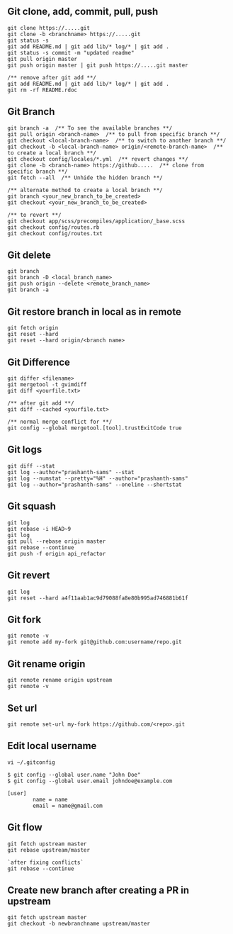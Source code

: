 Git clone, add, commit, pull, push
-------------
```
git clone https://.....git
git clone -b <branchname> https://.....git
git status -s
git add README.md | git add lib/* log/* | git add .
git status -s commit -m "updated readme"
git pull origin master
git push origin master | git push https://.....git master

/** remove after git add **/
git add README.md | git add lib/* log/* | git add .
git rm -rf README.rdoc 
```

Git Branch
-------------
```
git branch -a  /** To see the available branches **/
git pull origin <branch-name>  /** to pull from specific branch **/
git checkout <local-branch-name>  /** to switch to another branch **/
git checkout -b <local-branch-name> origin/<remote-branch-name>  /** to create a local branch **/
git checkout config/locales/*.yml  /** revert changes **/
git clone -b <branch-name> https://github.....  /** clone from specific branch **/
git fetch --all  /** Unhide the hidden branch **/

/** alternate method to create a local branch **/
git branch <your_new_branch_to_be_created>
git checkout <your_new_branch_to_be_created>

/** to revert **/
git checkout app/scss/precompiles/application/_base.scss
git checkout config/routes.rb
git checkout config/routes.txt
```

Git delete
-------------
```
git branch
git branch -D <local_branch_name>
git push origin --delete <remote_branch_name>
git branch -a
```

Git restore branch in local as in remote
-------------
```
git fetch origin
git reset --hard
git reset --hard origin/<branch name>
```

Git Difference
-------------
```
git differ <filename>
git mergetool -t gvimdiff
git diff <yourfile.txt>

/** after git add **/
git diff --cached <yourfile.txt>

/** normal merge conflict for **/
git config --global mergetool.[tool].trustExitCode true
```

Git logs
-------------
```
git diff --stat
git log --author="prashanth-sams" --stat
git log --numstat --pretty="%H" --author="prashanth-sams"
git log --author="prashanth-sams" --oneline --shortstat
```

Git squash
-------------
```
git log
git rebase -i HEAD~9
git log
git pull --rebase origin master
git rebase --continue
git push -f origin api_refactor
```

Git revert
-------------
```
git log
git reset --hard a4f11aab1ac9d79088fa8e80b995ad746881b61f
```

Git fork
-------------
```
git remote -v
git remote add my-fork git@github.com:username/repo.git
```

Git rename origin
-------------
```
git remote rename origin upstream
git remote -v
```

Set url
-------------
```
git remote set-url my-fork https://github.com/<repo>.git
```

Edit local username
-------------
```
vi ~/.gitconfig

$ git config --global user.name "John Doe"
$ git config --global user.email johndoe@example.com

[user]
        name = name
        email = name@gmail.com
```

Git flow
-------------
```
git fetch upstream master
git rebase upstream/master

`after fixing conflicts`
git rebase --continue
```

Create new branch after creating a PR in upstream
-------------
```
git fetch upstream master
git checkout -b newbranchname upstream/master
```
